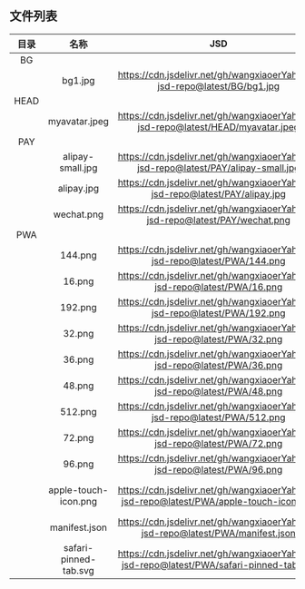 ## 文件列表


|目录|名称|JSD|GITEE 
|:--:|:--:|:--:|:--:|
|BG|	|	|	|
|	|bg1.jpg|https://cdn.jsdelivr.net/gh/wangxiaoerYah/my-jsd-repo@latest/BG/bg1.jpg|https://wangxiaoeryah.gitee.io/my-link-repo/BG/bg1.jpg|
|HEAD|	|	|	|
|	|myavatar.jpeg|https://cdn.jsdelivr.net/gh/wangxiaoerYah/my-jsd-repo@latest/HEAD/myavatar.jpeg|https://wangxiaoeryah.gitee.io/my-link-repo/HEAD/myavatar.jpeg|
|PAY|	|	|	|
|	|alipay-small.jpg|https://cdn.jsdelivr.net/gh/wangxiaoerYah/my-jsd-repo@latest/PAY/alipay-small.jpg|https://wangxiaoeryah.gitee.io/my-link-repo/PAY/alipay-small.jpg|
|	|alipay.jpg|https://cdn.jsdelivr.net/gh/wangxiaoerYah/my-jsd-repo@latest/PAY/alipay.jpg|https://wangxiaoeryah.gitee.io/my-link-repo/PAY/alipay.jpg|
|	|wechat.png|https://cdn.jsdelivr.net/gh/wangxiaoerYah/my-jsd-repo@latest/PAY/wechat.png|https://wangxiaoeryah.gitee.io/my-link-repo/PAY/wechat.png|
|PWA|	|	|	|
|	|144.png|https://cdn.jsdelivr.net/gh/wangxiaoerYah/my-jsd-repo@latest/PWA/144.png|https://wangxiaoeryah.gitee.io/my-link-repo/PWA/144.png|
|	|16.png|https://cdn.jsdelivr.net/gh/wangxiaoerYah/my-jsd-repo@latest/PWA/16.png|https://wangxiaoeryah.gitee.io/my-link-repo/PWA/16.png|
|	|192.png|https://cdn.jsdelivr.net/gh/wangxiaoerYah/my-jsd-repo@latest/PWA/192.png|https://wangxiaoeryah.gitee.io/my-link-repo/PWA/192.png|
|	|32.png|https://cdn.jsdelivr.net/gh/wangxiaoerYah/my-jsd-repo@latest/PWA/32.png|https://wangxiaoeryah.gitee.io/my-link-repo/PWA/32.png|
|	|36.png|https://cdn.jsdelivr.net/gh/wangxiaoerYah/my-jsd-repo@latest/PWA/36.png|https://wangxiaoeryah.gitee.io/my-link-repo/PWA/36.png|
|	|48.png|https://cdn.jsdelivr.net/gh/wangxiaoerYah/my-jsd-repo@latest/PWA/48.png|https://wangxiaoeryah.gitee.io/my-link-repo/PWA/48.png|
|	|512.png|https://cdn.jsdelivr.net/gh/wangxiaoerYah/my-jsd-repo@latest/PWA/512.png|https://wangxiaoeryah.gitee.io/my-link-repo/PWA/512.png|
|	|72.png|https://cdn.jsdelivr.net/gh/wangxiaoerYah/my-jsd-repo@latest/PWA/72.png|https://wangxiaoeryah.gitee.io/my-link-repo/PWA/72.png|
|	|96.png|https://cdn.jsdelivr.net/gh/wangxiaoerYah/my-jsd-repo@latest/PWA/96.png|https://wangxiaoeryah.gitee.io/my-link-repo/PWA/96.png|
|	|apple-touch-icon.png|https://cdn.jsdelivr.net/gh/wangxiaoerYah/my-jsd-repo@latest/PWA/apple-touch-icon.png|https://wangxiaoeryah.gitee.io/my-link-repo/PWA/apple-touch-icon.png|
|	|manifest.json|https://cdn.jsdelivr.net/gh/wangxiaoerYah/my-jsd-repo@latest/PWA/manifest.json|https://wangxiaoeryah.gitee.io/my-link-repo/PWA/manifest.json|
|	|safari-pinned-tab.svg|https://cdn.jsdelivr.net/gh/wangxiaoerYah/my-jsd-repo@latest/PWA/safari-pinned-tab.svg|https://wangxiaoeryah.gitee.io/my-link-repo/PWA/safari-pinned-tab.svg|
